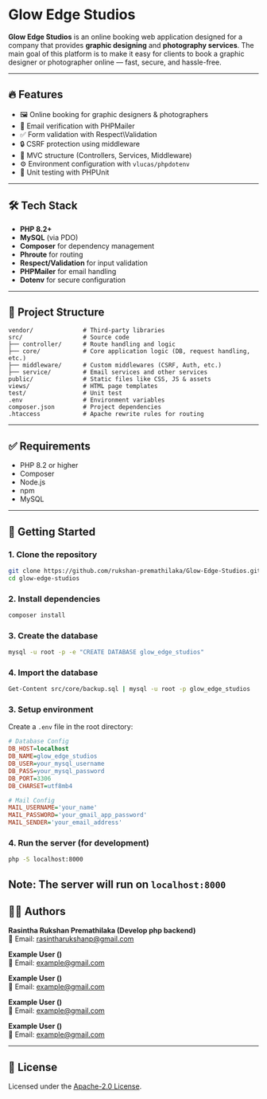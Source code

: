 # Glow Edge Studios

**Glow Edge Studios** is an online booking web application designed for a company that provides **graphic designing** and **photography services**. The main goal of this platform is to make it easy for clients to book a graphic designer or photographer online — fast, secure, and hassle-free.

---

## 🔥 Features

- 🖼️ Online booking for graphic designers & photographers  
- 📨 Email verification with PHPMailer  
- ✅ Form validation with Respect\Validation  
- 🔒 CSRF protection using middleware  
- 📁 MVC structure (Controllers, Services, Middleware)  
- ⚙️ Environment configuration with `vlucas/phpdotenv`  
- 🧪 Unit testing with PHPUnit  

---

## 🛠️ Tech Stack

- **PHP 8.2+**
- **MySQL** (via PDO)
- **Composer** for dependency management
- **Phroute** for routing
- **Respect/Validation** for input validation
- **PHPMailer** for email handling
- **Dotenv** for secure configuration

---

## 📁 Project Structure

```
vendor/              # Third-party libraries
src/                 # Source code
├── controller/      # Route handling and logic
├── core/            # Core application logic (DB, request handling, etc.)
├── middleware/      # Custom middlewares (CSRF, Auth, etc.)
├── service/         # Email services and other services
public/              # Static files like CSS, JS & assets
views/               # HTML page templates
test/                # Unit test
.env                 # Environment variables
composer.json        # Project dependencies
.htaccess            # Apache rewrite rules for routing
```

---
## ✅ Requirements

- PHP 8.2 or higher
- Composer
- Node.js
- npm
- MySQL

---

## 🚀 Getting Started

### 1. Clone the repository

```bash
git clone https://github.com/rukshan-premathilaka/Glow-Edge-Studios.git
cd glow-edge-studios
```

### 2. Install dependencies

```bash
composer install
```

### 3. Create the database

```bash
mysql -u root -p -e "CREATE DATABASE glow_edge_studios"
```
### 4. Import the database
```bash
Get-Content src/core/backup.sql | mysql -u root -p glow_edge_studios
```
### 3. Setup environment

Create a `.env` file in the root directory:

```ini
# Database Config
DB_HOST=localhost
DB_NAME=glow_edge_studios
DB_USER=your_mysql_username
DB_PASS=your_mysql_password
DB_PORT=3306
DB_CHARSET=utf8mb4

# Mail Config
MAIL_USERNAME='your_name'
MAIL_PASSWORD='your_gmail_app_password'
MAIL_SENDER='your_email_address'
```

### 4. Run the server (for development)

```bash
php -S localhost:8000
```
Note: The server will run on `localhost:8000`
---

## 👨‍💻 Authors

**Rasintha Rukshan Premathilaka (Develop php backend)**  
📧 Email: rasintharukshanp@gmail.com

**Example User ()**  
📧 Email: example@gmail.com

**Example User ()**  
📧 Email: example@gmail.com

**Example User ()**  
📧 Email: example@gmail.com

**Example User ()**  
📧 Email: example@gmail.com

---


## 📄 License

Licensed under the [Apache-2.0 License](LICENSE).
